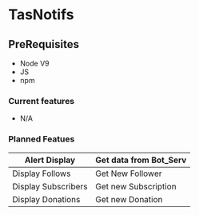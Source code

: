 # TasNotifs

## PreRequisites
- Node V9
- JS
- npm

### Current features
- N/A

### Planned Featues
Alert Display  | Get data from Bot_Serv
------------- | -------------
Display Follows  | Get New Follower
Display Subscribers  | Get new Subscription
Display Donations | Get new Donation

